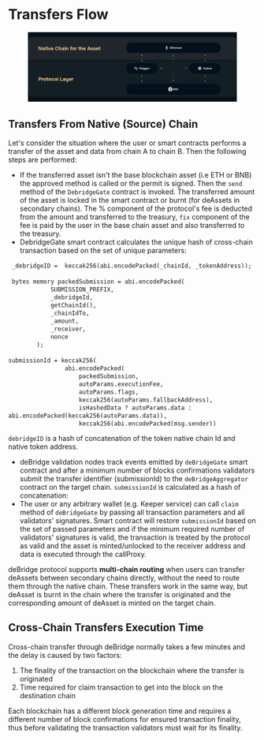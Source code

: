 # Transfers Flow

<figure><img src="../.gitbook/assets/Header (4).png" alt=""><figcaption></figcaption></figure>

## Transfers From Native (Source) Chain

Let's consider the situation where the user or smart contracts performs a transfer of the asset and data from chain A to chain B. Then the following steps are performed:

* If the transferred asset isn't the base blockchain asset (i.e ETH or BNB) the approved method is called or the permit is signed. Then the `send` method of the `DebridgeGate` contract is invoked. The transferred amount of the asset is locked in the smart contract or burnt (for deAssets in secondary chains). The % component of the protocol's fee is deducted from the amount and transferred to the treasury, `fix` component of the fee is paid by the user in the base chain asset and also transferred to the treasury.
* DebridgeGate smart contract calculates the unique hash of cross-chain transaction based on the set of unique parameters:

```
 _debridgeID =  keccak256(abi.encodePacked(_chainId, _tokenAddress));
 
 bytes memory packedSubmission = abi.encodePacked(
            SUBMISSION_PREFIX,
            _debridgeId,
            getChainId(),
            _chainIdTo,
            _amount,
            _receiver,
            nonce
        );
        
submissionId = keccak256(
                abi.encodePacked(
                    packedSubmission,
                    autoParams.executionFee,
                    autoParams.flags,
                    keccak256(autoParams.fallbackAddress),
                    isHashedData ? autoParams.data : abi.encodePacked(keccak256(autoParams.data)),
                    keccak256(abi.encodePacked(msg.sender))
```

`debridgeID` is a hash of concatenation of the token native chain Id and native token address.

* deBridge validation nodes track events emitted by `deBridgeGate` smart contract and after a minimum number of blocks confirmations validators submit the transfer identifier (submissionId) to the `deBridgeAggregator` contract on the target chain. `submissionId` is calculated as a hash of concatenation:
* The user or any arbitrary wallet (e.g. Keeper service) can call `claim` method of `deBridgeGate` by passing all transaction parameters and all validators' signatures. Smart contract will restore `submissionId` based on the set of passed parameters and if the minimum required number of validators' signatures is valid, the transaction is treated by the protocol as valid and the asset is minted/unlocked to the receiver address and data is executed through the callProxy.

deBridge protocol supports **multi-chain routing** when users can transfer deAssets between secondary chains directly, without the need to route them through the native chain. These transfers work in the same way, but deAsset is burnt in the chain where the transfer is originated and the corresponding amount of deAsset is minted on the target chain.

## Cross-Chain Transfers Execution Time

Cross-chain transfer through deBridge normally takes a few minutes and the delay is caused by two factors:

1. The finality of the transaction on the blockchain where the transfer is originated
2. Time required for claim transaction to get into the block on the destination chain

Each blockchain has a different block generation time and requires a different number of block confirmations for ensured transaction finality, thus before validating the transaction validators must wait for its finality.
